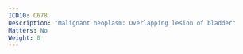 ```yaml
---
ICD10: C678
Description: "Malignant neoplasm: Overlapping lesion of bladder"
Matters: No
Weight: 0
---
```

